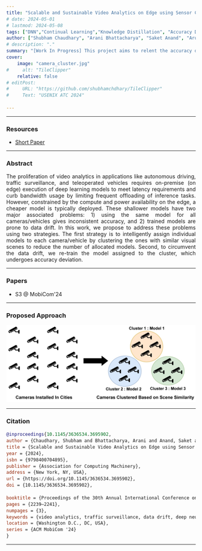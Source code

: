```yaml
---
title: "Scalable and Sustainable Video Analytics on Edge using Sensor Clustering" 
# date: 2024-05-01
# lastmod: 2024-05-08
tags: ["DNN","Continual Learning","Knowledge Distillation", "Accuracy Drift"]
author: ["Shubham Chaudhary", "Arani Bhattacharya", "Saket Anand", "Aruna Balasubramanian"]
# description: "." 
summary: "[Work In Progress] This project aims to relent the accuracy drift problem in compressed DNNs emplyed on edge by utilizing continual learning paradigm." 
cover:
    image: "camera_cluster.jpg"
#     alt: "TileClipper"
    relative: false
# editPost:
#     URL: "https://github.com/shubhamchdhary/TileClipper"
#     Text: "USENIX ATC 2024"

---
```


---

### Resources

+ [Short Paper](https://dl.acm.org/doi/10.1145/3636534.3695902)
<!-- + [Code](https://github.com/shubhamchdhary/TileClipper) -->

---

### Abstract

<p align="justify"> The proliferation of video analytics in applications like autonomous driving, traffic surveillance, and teleoperated vehicles requires on-premise (on edge) execution of deep learning models to meet latency requirements and curb bandwidth usage by limiting frequent offloading of inference tasks. However, constrained by the compute and power availability on the edge, a cheaper model is typically deployed. These shallower models have two major associated problems: 1) using the same model for all cameras/vehicles gives inconsistent accuracy, and 2) trained models are prone to data drift.
In this work, we propose to address these problems using two strategies. The first strategy is to intelligently assign individual models to each camera/vehicle by clustering the ones with similar visual scenes to reduce the number of allocated models. Second, to circumvent the data drift, we re-train the model assigned to the cluster, which undergoes accuracy deviation.</p>

---

### Papers
* S3 @ MobiCom'24

---

### Proposed Approach
![](camera_cluster.jpg)

---

### Citation

```BibTeX
@inproceedings{10.1145/3636534.3695902,
author = {Chaudhary, Shubham and Bhattacharya, Arani and Anand, Saket and Balasubramanian, Aruna},
title = {Scalable and Sustainable Video Analytics on Edge using Sensor Clustering},
year = {2024},
isbn = {9798400704895},
publisher = {Association for Computing Machinery},
address = {New York, NY, USA},
url = {https://doi.org/10.1145/3636534.3695902},
doi = {10.1145/3636534.3695902},

booktitle = {Proceedings of the 30th Annual International Conference on Mobile Computing and Networking},
pages = {2239–2241},
numpages = {3},
keywords = {video analytics, traffic surveillance, data drift, deep neural networks},
location = {Washington D.C., DC, USA},
series = {ACM MobiCom '24}
}
```

---
